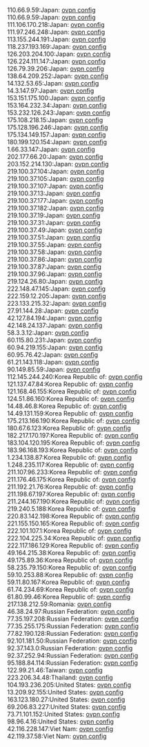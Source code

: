 110.66.9.59:Japan: [ovpn config](vpn/110_66_9_59.ovpn)  
110.66.9.59:Japan: [ovpn config](vpn/110_66_9_59.ovpn)  
111.106.170.218:Japan: [ovpn config](vpn/111_106_170_218.ovpn)  
111.97.246.248:Japan: [ovpn config](vpn/111_97_246_248.ovpn)  
113.155.244.191:Japan: [ovpn config](vpn/113_155_244_191.ovpn)  
118.237.193.169:Japan: [ovpn config](vpn/118_237_193_169.ovpn)  
126.203.204.100:Japan: [ovpn config](vpn/126_203_204_100.ovpn)  
126.224.111.147:Japan: [ovpn config](vpn/126_224_111_147.ovpn)  
126.79.39.206:Japan: [ovpn config](vpn/126_79_39_206.ovpn)  
138.64.209.252:Japan: [ovpn config](vpn/138_64_209_252.ovpn)  
14.132.53.65:Japan: [ovpn config](vpn/14_132_53_65.ovpn)  
14.3.147.97:Japan: [ovpn config](vpn/14_3_147_97.ovpn)  
153.151.175.100:Japan: [ovpn config](vpn/153_151_175_100.ovpn)  
153.164.232.34:Japan: [ovpn config](vpn/153_164_232_34.ovpn)  
153.232.126.243:Japan: [ovpn config](vpn/153_232_126_243.ovpn)  
175.108.218.15:Japan: [ovpn config](vpn/175_108_218_15.ovpn)  
175.128.196.246:Japan: [ovpn config](vpn/175_128_196_246.ovpn)  
175.134.149.157:Japan: [ovpn config](vpn/175_134_149_157.ovpn)  
180.199.120.154:Japan: [ovpn config](vpn/180_199_120_154.ovpn)  
1.66.33.147:Japan: [ovpn config](vpn/1_66_33_147.ovpn)  
202.177.66.20:Japan: [ovpn config](vpn/202_177_66_20.ovpn)  
203.152.214.130:Japan: [ovpn config](vpn/203_152_214_130.ovpn)  
219.100.37.104:Japan: [ovpn config](vpn/219_100_37_104.ovpn)  
219.100.37.105:Japan: [ovpn config](vpn/219_100_37_105.ovpn)  
219.100.37.107:Japan: [ovpn config](vpn/219_100_37_107.ovpn)  
219.100.37.13:Japan: [ovpn config](vpn/219_100_37_13.ovpn)  
219.100.37.177:Japan: [ovpn config](vpn/219_100_37_177.ovpn)  
219.100.37.182:Japan: [ovpn config](vpn/219_100_37_182.ovpn)  
219.100.37.19:Japan: [ovpn config](vpn/219_100_37_19.ovpn)  
219.100.37.31:Japan: [ovpn config](vpn/219_100_37_31.ovpn)  
219.100.37.49:Japan: [ovpn config](vpn/219_100_37_49.ovpn)  
219.100.37.51:Japan: [ovpn config](vpn/219_100_37_51.ovpn)  
219.100.37.55:Japan: [ovpn config](vpn/219_100_37_55.ovpn)  
219.100.37.58:Japan: [ovpn config](vpn/219_100_37_58.ovpn)  
219.100.37.86:Japan: [ovpn config](vpn/219_100_37_86.ovpn)  
219.100.37.87:Japan: [ovpn config](vpn/219_100_37_87.ovpn)  
219.100.37.96:Japan: [ovpn config](vpn/219_100_37_96.ovpn)  
219.124.26.80:Japan: [ovpn config](vpn/219_124_26_80.ovpn)  
222.148.47.145:Japan: [ovpn config](vpn/222_148_47_145.ovpn)  
222.159.12.205:Japan: [ovpn config](vpn/222_159_12_205.ovpn)  
223.133.215.32:Japan: [ovpn config](vpn/223_133_215_32.ovpn)  
27.91.144.28:Japan: [ovpn config](vpn/27_91_144_28.ovpn)  
42.127.84.194:Japan: [ovpn config](vpn/42_127_84_194.ovpn)  
42.148.24.137:Japan: [ovpn config](vpn/42_148_24_137.ovpn)  
58.3.3.12:Japan: [ovpn config](vpn/58_3_3_12.ovpn)  
60.115.80.231:Japan: [ovpn config](vpn/60_115_80_231.ovpn)  
60.94.219.155:Japan: [ovpn config](vpn/60_94_219_155.ovpn)  
60.95.76.42:Japan: [ovpn config](vpn/60_95_76_42.ovpn)  
61.21.143.118:Japan: [ovpn config](vpn/61_21_143_118.ovpn)  
90.149.85.59:Japan: [ovpn config](vpn/90_149_85_59.ovpn)  
112.145.244.240:Korea Republic of: [ovpn config](vpn/112_145_244_240.ovpn)  
121.137.47.84:Korea Republic of: [ovpn config](vpn/121_137_47_84.ovpn)  
121.168.46.155:Korea Republic of: [ovpn config](vpn/121_168_46_155.ovpn)  
124.51.86.160:Korea Republic of: [ovpn config](vpn/124_51_86_160.ovpn)  
14.48.46.8:Korea Republic of: [ovpn config](vpn/14_48_46_8.ovpn)  
14.49.131.159:Korea Republic of: [ovpn config](vpn/14_49_131_159.ovpn)  
175.213.166.190:Korea Republic of: [ovpn config](vpn/175_213_166_190.ovpn)  
180.67.6.123:Korea Republic of: [ovpn config](vpn/180_67_6_123.ovpn)  
182.217.170.197:Korea Republic of: [ovpn config](vpn/182_217_170_197.ovpn)  
183.104.120.195:Korea Republic of: [ovpn config](vpn/183_104_120_195.ovpn)  
183.96.168.193:Korea Republic of: [ovpn config](vpn/183_96_168_193.ovpn)  
1.234.138.87:Korea Republic of: [ovpn config](vpn/1_234_138_87.ovpn)  
1.248.235.117:Korea Republic of: [ovpn config](vpn/1_248_235_117.ovpn)  
211.107.96.233:Korea Republic of: [ovpn config](vpn/211_107_96_233.ovpn)  
211.176.46.175:Korea Republic of: [ovpn config](vpn/211_176_46_175.ovpn)  
211.192.21.76:Korea Republic of: [ovpn config](vpn/211_192_21_76.ovpn)  
211.198.67.197:Korea Republic of: [ovpn config](vpn/211_198_67_197.ovpn)  
211.244.167.190:Korea Republic of: [ovpn config](vpn/211_244_167_190.ovpn)  
219.240.5.188:Korea Republic of: [ovpn config](vpn/219_240_5_188.ovpn)  
220.83.142.198:Korea Republic of: [ovpn config](vpn/220_83_142_198.ovpn)  
221.155.150.165:Korea Republic of: [ovpn config](vpn/221_155_150_165.ovpn)  
222.101.107.1:Korea Republic of: [ovpn config](vpn/222_101_107_1.ovpn)  
222.104.225.34:Korea Republic of: [ovpn config](vpn/222_104_225_34.ovpn)  
222.117.186.129:Korea Republic of: [ovpn config](vpn/222_117_186_129.ovpn)  
49.164.215.38:Korea Republic of: [ovpn config](vpn/49_164_215_38.ovpn)  
49.175.89.36:Korea Republic of: [ovpn config](vpn/49_175_89_36.ovpn)  
58.235.79.150:Korea Republic of: [ovpn config](vpn/58_235_79_150.ovpn)  
59.10.253.88:Korea Republic of: [ovpn config](vpn/59_10_253_88.ovpn)  
59.11.80.167:Korea Republic of: [ovpn config](vpn/59_11_80_167.ovpn)  
61.74.234.69:Korea Republic of: [ovpn config](vpn/61_74_234_69.ovpn)  
61.80.99.46:Korea Republic of: [ovpn config](vpn/61_80_99_46.ovpn)  
217.138.212.59:Romania: [ovpn config](vpn/217_138_212_59.ovpn)  
46.38.24.97:Russian Federation: [ovpn config](vpn/46_38_24_97.ovpn)  
77.35.197.208:Russian Federation: [ovpn config](vpn/77_35_197_208.ovpn)  
77.35.255.175:Russian Federation: [ovpn config](vpn/77_35_255_175.ovpn)  
77.82.190.128:Russian Federation: [ovpn config](vpn/77_82_190_128.ovpn)  
92.101.181.50:Russian Federation: [ovpn config](vpn/92_101_181_50.ovpn)  
92.37.143.0:Russian Federation: [ovpn config](vpn/92_37_143_0.ovpn)  
92.37.252.94:Russian Federation: [ovpn config](vpn/92_37_252_94.ovpn)  
95.188.84.114:Russian Federation: [ovpn config](vpn/95_188_84_114.ovpn)  
122.99.21.46:Taiwan: [ovpn config](vpn/122_99_21_46.ovpn)  
223.206.34.48:Thailand: [ovpn config](vpn/223_206_34_48.ovpn)  
104.193.236.205:United States: [ovpn config](vpn/104_193_236_205.ovpn)  
13.209.92.155:United States: [ovpn config](vpn/13_209_92_155.ovpn)  
163.123.180.27:United States: [ovpn config](vpn/163_123_180_27.ovpn)  
69.206.83.227:United States: [ovpn config](vpn/69_206_83_227.ovpn)  
73.71.101.152:United States: [ovpn config](vpn/73_71_101_152.ovpn)  
98.96.4.16:United States: [ovpn config](vpn/98_96_4_16.ovpn)  
42.116.228.147:Viet Nam: [ovpn config](vpn/42_116_228_147.ovpn)  
42.119.37.58:Viet Nam: [ovpn config](vpn/42_119_37_58.ovpn)  
